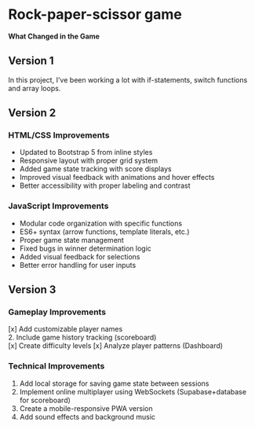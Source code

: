 # Rock-paper-scissor game
**What Changed in the Game**
## Version 1
In this project, I've been working a lot with if-statements, switch functions and array loops.

## Version 2
### HTML/CSS Improvements

* Updated to Bootstrap 5 from inline styles  
* Responsive layout with proper grid system  
* Added game state tracking with score displays  
* Improved visual feedback with animations and hover effects  
* Better accessibility with proper labeling and contrast

### JavaScript Improvements

* Modular code organization with specific functions  
* ES6+ syntax (arrow functions, template literals, etc.)  
* Proper game state management  
* Fixed bugs in winner determination logic  
* Added visual feedback for selections  
* Better error handling for user inputs

## Version 3
### Gameplay Improvements

[x] Add customizable player names  
2. Include game history tracking (scoreboard)  
[x] Create difficulty levels 
[x] Analyze player patterns (Dashboard)

### Technical Improvements

1. Add local storage for saving game state between sessions  
2. Implement online multiplayer using WebSockets (Supabase+database for scoreboard)  
3. Create a mobile-responsive PWA version  
4. Add sound effects and background music  